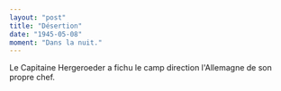 ```yaml
---
layout: "post"
title: "Désertion"
date: "1945-05-08"
moment: "Dans la nuit."
---
```


Le Capitaine Hergeroeder a fichu le camp direction l'Allemagne de son propre chef.


<div class="histoire"></div>

<div class="commentaire"></div>